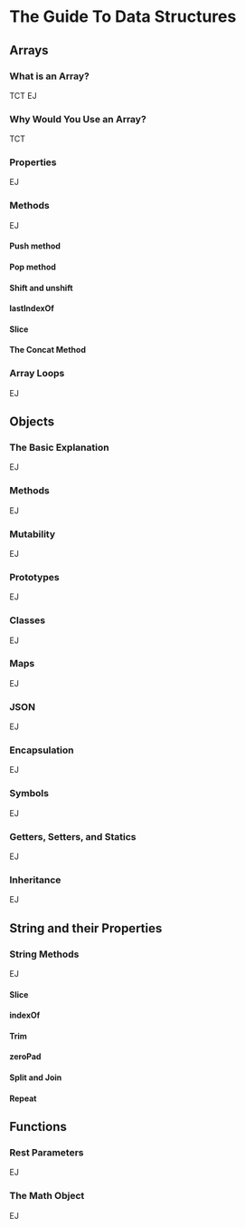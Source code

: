 # The Guide To Data Structures

## Arrays

### What is an Array?
TCT
EJ

### Why Would You Use an Array?
TCT

### Properties
EJ

### Methods
EJ
#### Push method
#### Pop method
#### Shift and unshift
#### lastIndexOf
#### Slice
#### The Concat Method

### Array Loops
EJ

## Objects

### The Basic Explanation
EJ

### Methods
EJ

### Mutability
EJ

### Prototypes
EJ

### Classes
EJ

### Maps
EJ

### JSON
EJ

### Encapsulation
EJ

### Symbols
EJ

### Getters, Setters, and Statics
EJ

### Inheritance
EJ

## String and their Properties

### String Methods
EJ
#### Slice
#### indexOf
#### Trim
#### zeroPad
#### Split and Join
#### Repeat

## Functions

### Rest Parameters
EJ

### The Math Object
EJ
